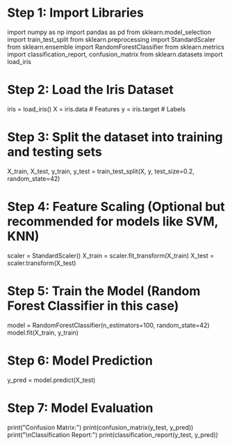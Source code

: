 # Step 1: Import Libraries
import numpy as np
import pandas as pd
from sklearn.model_selection import train_test_split
from sklearn.preprocessing import StandardScaler
from sklearn.ensemble import RandomForestClassifier
from sklearn.metrics import classification_report, confusion_matrix
from sklearn.datasets import load_iris

# Step 2: Load the Iris Dataset
iris = load_iris()
X = iris.data  # Features
y = iris.target  # Labels

# Step 3: Split the dataset into training and testing sets
X_train, X_test, y_train, y_test = train_test_split(X, y, test_size=0.2, random_state=42)

# Step 4: Feature Scaling (Optional but recommended for models like SVM, KNN)
scaler = StandardScaler()
X_train = scaler.fit_transform(X_train)
X_test = scaler.transform(X_test)

# Step 5: Train the Model (Random Forest Classifier in this case)
model = RandomForestClassifier(n_estimators=100, random_state=42)
model.fit(X_train, y_train)

# Step 6: Model Prediction
y_pred = model.predict(X_test)

# Step 7: Model Evaluation
print("Confusion Matrix:")
print(confusion_matrix(y_test, y_pred))
print("\nClassification Report:")
print(classification_report(y_test, y_pred))

